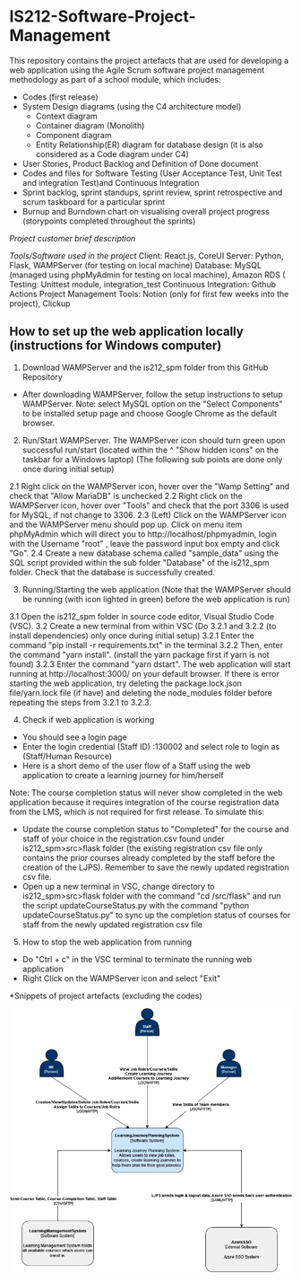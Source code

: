# IS212-Software-Project-Management

This repository contains the project artefacts that are used for developing a web application using the Agile Scrum software project management methodology as part of a school module, which includes:
- Codes (first release)
- System Design diagrams (using the C4 architecture model)
  - Context diagram
  - Container diagram (Monolith) 
  - Component diagram
  - Entity Relationship(ER) diagram for database design (it is also considered as a Code diagram under C4)
- User Stories, Product Backlog and Definition of Done document
- Codes and files for Software Testing (User Acceptance Test, Unit Test and integration Test)and Continuous Integration 
- Sprint backlog, sprint standups, sprint review, sprint retrospective and scrum taskboard for a particular sprint
- Burnup and Burndown chart on visualising overall project progress (storypoints completed throughout the sprints)

*Project customer brief description*


*Tools/Software used in the project*
Client: React.js, CoreUI
Server: Python, Flask, WAMPServer (for testing on local machine)
Database: MySQL (managed using phpMyAdmin for testing on local machine), Amazon RDS (
Testing: Unittest module, integration_test
Continuous Integration: Github Actions
Project Management Tools: Notion (only for first few weeks into the project), Clickup


## How to set up the web application locally (instructions for Windows computer)

1. Download WAMPServer and the is212_spm folder from this GitHub Repository
-  After downloading WAMPServer, follow the setup instructions to setup WAMPServer. Note: select MySQL option on the "Select Components" to be installed setup page and choose Google Chrome as the default browser. 

2. Run/Start WAMPServer. The WAMPServer icon should turn green upon successful run/start (located within the ^ "Show hidden icons" on the taskbar for a Windows laptop)
(The following sub points are done only once during initial setup)

2.1 Right click on the WAMPServer icon, hover over the "Wamp Setting" and check that "Allow MariaDB" is unchecked
2.2  Right click on the WAMPServer icon, hover over "Tools" and check that the port 3306 is used for MySQL, if not change to 3306.
2.3 (Left) Click on the WAMPServer icon and the WAMPServer menu should pop up. Click on menu item phpMyAdmin which will direct you to http://localhost/phpmyadmin, login with the Username "root" , leave the password input box empty and click "Go".
2.4 Create a new database schema called "sample_data" using the SQL script provided within the sub folder "Database" of the is212_spm folder. Check that the database is successfully created.

3. Running/Starting the web application
(Note that the WAMPServer should be running (with icon lighted in green) before the web application is run)

3.1 Open the is212_spm folder in source code editor, Visual Studio Code (VSC).
3.2 Create a new terminal from within VSC
  (Do 3.2.1 and 3.2.2 (to install dependencies) only once during initial setup)
  3.2.1 Enter the command "pip install -r requirements.txt" in the terminal 
  3.2.2 Then, enter the command "yarn install". (install the yarn package first if yarn is not found)
  3.2.3 Enter the command "yarn dstart". The web application will start running at http://localhost:3000/ on your default browser. If there is error starting the web application, try deleting the package.lock.json file/yarn.lock file (if have) and deleting the node_modules folder before repeating the steps from 3.2.1 to 3.2.3. 

4. Check if web application is working
- You should see a login page 
- Enter the login credential (Staff ID) :130002 and select role to login as (Staff/Human Resource)
- Here is a short demo of the user flow of a Staff using the web application to create a learning journey for him/herself

Note: The course completion status will never show completed in the web application because it requires integration of the course registration data from the LMS, which is not required for first release. To simulate this:
- Update the course completion status to "Completed" for the course and staff of your choice in the registration.csv found under is212_spm>src>flask folder (the existing registration csv file only contains the prior courses already completed by the staff before the creation of the LJPS). Remember to save the newly updated registration csv file.
- Open up a new terminal in VSC, change directory to is212_spm>src>flask folder with the command "cd /src/flask" and run the script updateCourseStatus.py with the command "python updateCourseStatus.py" to sync up the completion status of courses for staff from the newly updated registration csv file


5. How to stop the web application from running
- Do "Ctrl + c" in the VSC terminal to terminate the running web application 
- Right Click on the WAMPServer icon and select "Exit"



*Snippets of project artefacts (excluding the codes)

![C4-Context diagram](https://github.com/wanning-lee-2018/IS212-Software-Project-Management/blob/main/C4%20-%20Context.png)
